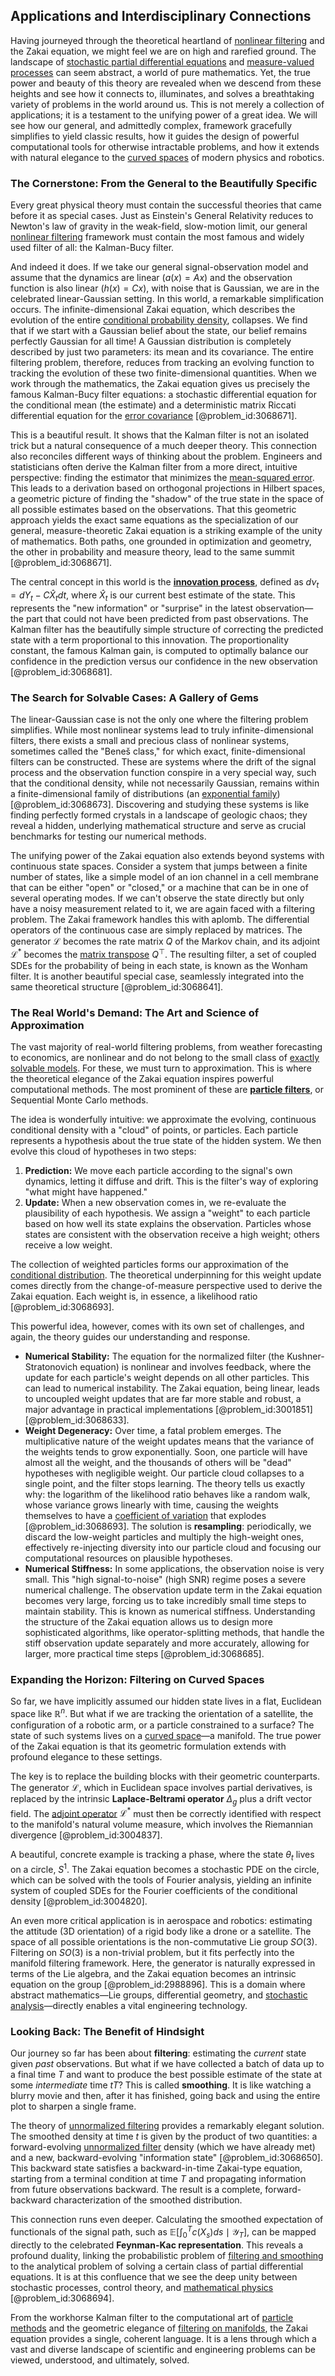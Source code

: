 ## Applications and Interdisciplinary Connections

Having journeyed through the theoretical heartland of [nonlinear filtering](@article_id:200514) and the Zakai equation, we might feel we are on high and rarefied ground. The landscape of [stochastic partial differential equations](@article_id:187798) and [measure-valued processes](@article_id:188235) can seem abstract, a world of pure mathematics. Yet, the true power and beauty of this theory are revealed when we descend from these heights and see how it connects to, illuminates, and solves a breathtaking variety of problems in the world around us. This is not merely a collection of applications; it is a testament to the unifying power of a great idea. We will see how our general, and admittedly complex, framework gracefully simplifies to yield classic results, how it guides the design of powerful computational tools for otherwise intractable problems, and how it extends with natural elegance to the [curved spaces](@article_id:203841) of modern physics and robotics.

### The Cornerstone: From the General to the Beautifully Specific

Every great physical theory must contain the successful theories that came before it as special cases. Just as Einstein's General Relativity reduces to Newton's law of gravity in the weak-field, slow-motion limit, our general [nonlinear filtering](@article_id:200514) framework must contain the most famous and widely used filter of all: the Kalman-Bucy filter.

And indeed it does. If we take our general signal-observation model and assume that the dynamics are linear ($a(x) = Ax$) and the observation function is also linear ($h(x)=Cx$), with noise that is Gaussian, we are in the celebrated linear-Gaussian setting. In this world, a remarkable simplification occurs. The infinite-dimensional Zakai equation, which describes the evolution of the entire [conditional probability density](@article_id:264963), collapses. We find that if we start with a Gaussian belief about the state, our belief remains perfectly Gaussian for all time! A Gaussian distribution is completely described by just two parameters: its mean and its covariance. The entire filtering problem, therefore, reduces from tracking an evolving function to tracking the evolution of these two finite-dimensional quantities. When we work through the mathematics, the Zakai equation gives us precisely the famous Kalman-Bucy filter equations: a stochastic differential equation for the conditional mean (the estimate) and a deterministic matrix Riccati differential equation for the [error covariance](@article_id:194286) [@problem_id:3068671].

This is a beautiful result. It shows that the Kalman filter is not an isolated trick but a natural consequence of a much deeper theory. This connection also reconciles different ways of thinking about the problem. Engineers and statisticians often derive the Kalman filter from a more direct, intuitive perspective: finding the estimator that minimizes the [mean-squared error](@article_id:174909). This leads to a derivation based on orthogonal projections in Hilbert spaces, a geometric picture of finding the "shadow" of the true state in the space of all possible estimates based on the observations. That this geometric approach yields the exact same equations as the specialization of our general, measure-theoretic Zakai equation is a striking example of the unity of mathematics. Both paths, one grounded in optimization and geometry, the other in probability and measure theory, lead to the same summit [@problem_id:3068671].

The central concept in this world is the **[innovation process](@article_id:193084)**, defined as $d\nu_t = dY_t - C\hat{X}_t dt$, where $\hat{X}_t$ is our current best estimate of the state. This represents the "new information" or "surprise" in the latest observation—the part that could not have been predicted from past observations. The Kalman filter has the beautifully simple structure of correcting the predicted state with a term proportional to this innovation. The proportionality constant, the famous Kalman gain, is computed to optimally balance our confidence in the prediction versus our confidence in the new observation [@problem_id:3068681].

### The Search for Solvable Cases: A Gallery of Gems

The linear-Gaussian case is not the only one where the filtering problem simplifies. While most nonlinear systems lead to truly infinite-dimensional filters, there exists a small and precious class of nonlinear systems, sometimes called the "Beneš class," for which exact, finite-dimensional filters can be constructed. These are systems where the drift of the signal process and the observation function conspire in a very special way, such that the conditional density, while not necessarily Gaussian, remains within a finite-dimensional family of distributions (an [exponential family](@article_id:172652)) [@problem_id:3068673]. Discovering and studying these systems is like finding perfectly formed crystals in a landscape of geologic chaos; they reveal a hidden, underlying mathematical structure and serve as crucial benchmarks for testing our numerical methods.

The unifying power of the Zakai equation also extends beyond systems with continuous state spaces. Consider a system that jumps between a finite number of states, like a simple model of an ion channel in a cell membrane that can be either "open" or "closed," or a machine that can be in one of several operating modes. If we can't observe the state directly but only have a noisy measurement related to it, we are again faced with a filtering problem. The Zakai framework handles this with aplomb. The differential operators of the continuous case are simply replaced by matrices. The generator $\mathcal{L}$ becomes the rate matrix $Q$ of the Markov chain, and its adjoint $\mathcal{L}^*$ becomes the [matrix transpose](@article_id:155364) $Q^\top$. The resulting filter, a set of coupled SDEs for the probability of being in each state, is known as the Wonham filter. It is another beautiful special case, seamlessly integrated into the same theoretical structure [@problem_id:3068641].

### The Real World's Demand: The Art and Science of Approximation

The vast majority of real-world filtering problems, from weather forecasting to economics, are nonlinear and do not belong to the small class of [exactly solvable models](@article_id:141749). For these, we must turn to approximation. This is where the theoretical elegance of the Zakai equation inspires powerful computational methods. The most prominent of these are **[particle filters](@article_id:180974)**, or Sequential Monte Carlo methods.

The idea is wonderfully intuitive: we approximate the evolving, continuous conditional density with a "cloud" of points, or particles. Each particle represents a hypothesis about the true state of the hidden system. We then evolve this cloud of hypotheses in two steps:
1.  **Prediction:** We move each particle according to the signal's own dynamics, letting it diffuse and drift. This is the filter's way of exploring "what might have happened."
2.  **Update:** When a new observation comes in, we re-evaluate the plausibility of each hypothesis. We assign a "weight" to each particle based on how well its state explains the observation. Particles whose states are consistent with the observation receive a high weight; others receive a low weight.

The collection of weighted particles forms our approximation of the [conditional distribution](@article_id:137873). The theoretical underpinning for this weight update comes directly from the change-of-measure perspective used to derive the Zakai equation. Each weight is, in essence, a likelihood ratio [@problem_id:3068693].

This powerful idea, however, comes with its own set of challenges, and again, the theory guides our understanding and response.
- **Numerical Stability:** The equation for the normalized filter (the Kushner-Stratonovich equation) is nonlinear and involves feedback, where the update for each particle's weight depends on all other particles. This can lead to numerical instability. The Zakai equation, being linear, leads to uncoupled weight updates that are far more stable and robust, a major advantage in practical implementations [@problem_id:3001851] [@problem_id:3068633].
- **Weight Degeneracy:** Over time, a fatal problem emerges. The multiplicative nature of the weight updates means that the variance of the weights tends to grow exponentially. Soon, one particle will have almost all the weight, and the thousands of others will be "dead" hypotheses with negligible weight. Our particle cloud collapses to a single point, and the filter stops learning. The theory tells us exactly why: the logarithm of the likelihood ratio behaves like a random walk, whose variance grows linearly with time, causing the weights themselves to have a [coefficient of variation](@article_id:271929) that explodes [@problem_id:3068693]. The solution is **resampling**: periodically, we discard the low-weight particles and multiply the high-weight ones, effectively re-injecting diversity into our particle cloud and focusing our computational resources on plausible hypotheses.
- **Numerical Stiffness:** In some applications, the observation noise is very small. This "high signal-to-noise" (high SNR) regime poses a severe numerical challenge. The observation update term in the Zakai equation becomes very large, forcing us to take incredibly small time steps to maintain stability. This is known as numerical stiffness. Understanding the structure of the Zakai equation allows us to design more sophisticated algorithms, like operator-splitting methods, that handle the stiff observation update separately and more accurately, allowing for larger, more practical time steps [@problem_id:3068685].

### Expanding the Horizon: Filtering on Curved Spaces

So far, we have implicitly assumed our hidden state lives in a flat, Euclidean space like $\mathbb{R}^n$. But what if we are tracking the orientation of a satellite, the configuration of a robotic arm, or a particle constrained to a surface? The state of such systems lives on a [curved space](@article_id:157539)—a manifold. The true power of the Zakai equation is that its geometric formulation extends with profound elegance to these settings.

The key is to replace the building blocks with their geometric counterparts. The generator $\mathcal{L}$, which in Euclidean space involves partial derivatives, is replaced by the intrinsic **Laplace-Beltrami operator** $\Delta_g$ plus a drift vector field. The [adjoint operator](@article_id:147242) $\mathcal{L}^*$ must then be correctly identified with respect to the manifold's natural volume measure, which involves the Riemannian divergence [@problem_id:3004837].

A beautiful, concrete example is tracking a phase, where the state $\theta_t$ lives on a circle, $S^1$. The Zakai equation becomes a stochastic PDE on the circle, which can be solved with the tools of Fourier analysis, yielding an infinite system of coupled SDEs for the Fourier coefficients of the conditional density [@problem_id:3004820].

An even more critical application is in aerospace and robotics: estimating the attitude (3D orientation) of a rigid body like a drone or a satellite. The space of all possible orientations is the non-commutative Lie group $SO(3)$. Filtering on $SO(3)$ is a non-trivial problem, but it fits perfectly into the manifold filtering framework. Here, the generator is naturally expressed in terms of the Lie algebra, and the Zakai equation becomes an intrinsic equation on the group [@problem_id:2988896]. This is a domain where abstract mathematics—Lie groups, differential geometry, and [stochastic analysis](@article_id:188315)—directly enables a vital engineering technology.

### Looking Back: The Benefit of Hindsight

Our journey so far has been about **filtering**: estimating the *current* state given *past* observations. But what if we have collected a batch of data up to a final time $T$ and want to produce the best possible estimate of the state at some *intermediate* time $t  T$? This is called **smoothing**. It is like watching a blurry movie and then, after it has finished, going back and using the entire plot to sharpen a single frame.

The theory of [unnormalized filtering](@article_id:185027) provides a remarkably elegant solution. The smoothed density at time $t$ is given by the product of two quantities: a forward-evolving [unnormalized filter](@article_id:637530) density (which we have already met) and a new, backward-evolving "information state" [@problem_id:3068650]. This backward state satisfies a backward-in-time Zakai-type equation, starting from a terminal condition at time $T$ and propagating information from future observations backward. The result is a complete, forward-backward characterization of the smoothed distribution.

This connection runs even deeper. Calculating the smoothed expectation of functionals of the signal path, such as $\mathbb{E}[\int_0^T c(X_s)ds \mid \mathcal{Y}_T]$, can be mapped directly to the celebrated **Feynman-Kac representation**. This reveals a profound duality, linking the probabilistic problem of [filtering and smoothing](@article_id:188331) to the analytical problem of solving a certain class of partial differential equations. It is at this confluence that we see the deep unity between stochastic processes, control theory, and [mathematical physics](@article_id:264909) [@problem_id:3068694].

From the workhorse Kalman filter to the computational art of [particle methods](@article_id:137442) and the geometric elegance of [filtering on manifolds](@article_id:637141), the Zakai equation provides a single, coherent language. It is a lens through which a vast and diverse landscape of scientific and engineering problems can be viewed, understood, and ultimately, solved.
